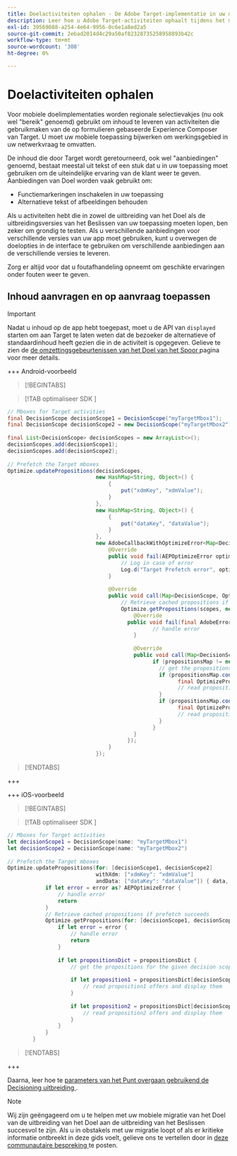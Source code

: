 ```yaml
---
title: Doelactiviteiten ophalen - De Adobe Target-implementatie in uw mobiele app migreren naar de Adobe Journey Optimizer - De extensie voor beslissingen bepalen
description: Leer hoe u Adobe Target-activiteiten ophaalt tijdens het migreren van de Adobe Target naar de Adobe Journey Optimizer - Mobiele extensie beslissen.
exl-id: 39569088-a254-4e64-9956-0c6e1a8ed2a5
source-git-commit: 2ebad2014d4c29a50af82328735258958893b42c
workflow-type: tm+mt
source-wordcount: '308'
ht-degree: 0%

---
```


# Doelactiviteiten ophalen

Voor mobiele doelimplementaties worden regionale selectievakjes (nu ook wel &quot;bereik&quot; genoemd) gebruikt om inhoud te leveren van activiteiten die gebruikmaken van de op formulieren gebaseerde Experience Composer van Target. U moet uw mobiele toepassing bijwerken om werkingsgebied in uw netwerkvraag te omvatten.

De inhoud die door Target wordt geretourneerd, ook wel &quot;aanbiedingen&quot; genoemd, bestaat meestal uit tekst of een stuk dat u in uw toepassing moet gebruiken om de uiteindelijke ervaring van de klant weer te geven. Aanbiedingen van Doel worden vaak gebruikt om:

* Functiemarkeringen inschakelen in uw toepassing
* Alternatieve tekst of afbeeldingen behouden

Als u activiteiten hebt die in zowel de uitbreiding van het Doel als de uitbreidingsversies van het Beslissen van uw toepassing moeten lopen, ben zeker om grondig te testen. Als u verschillende aanbiedingen voor verschillende versies van uw app moet gebruiken, kunt u overwegen de doelopties in de interface te gebruiken om verschillende aanbiedingen aan de verschillende versies te leveren.

Zorg er altijd voor dat u foutafhandeling opneemt om geschikte ervaringen onder fouten weer te geven.


## Inhoud aanvragen en op aanvraag toepassen

>[!IMPORTANT]
>
>Nadat u inhoud op de app hebt toegepast, moet u de API van `displayed` starten om aan Target te laten weten dat de bezoeker de alternatieve of standaardinhoud heeft gezien die in de activiteit is opgegeven. Gelieve te zien de [ de omzettingsgebeurtenissen van het Doel van het Spoor ](track-events.md) pagina voor meer details.


+++ Android-voorbeeld

>[!BEGINTABS]

>[!TAB  optimaliseer SDK ]

```Java
// Mboxes for Target activities
final DecisionScope decisionScope1 = DecisionScope("myTargetMbox1");
final DecisionScope decisionScope2 = new DecisionScope("myTargetMbox2");
 
final List<DecisionScope> decisionScopes = new ArrayList<>();
decisionScopes.add(decisionScope1);
decisionScopes.add(decisionScope2);
 
// Prefetch the Target mboxes
Optimize.updatePropositions(decisionScopes,
                            new HashMap<String, Object>() {
                                {
                                    put("xdmKey", "xdmValue");
                                }
                            },
                            new HashMap<String, Object>() {
                                {
                                    put("dataKey", "dataValue");
                                }
                            },
                            new AdobeCallbackWithOptimizeError<Map<DecisionScope, OptimizeProposition>>() {
                                @Override
                                public void fail(AEPOptimizeError optimizeError) {
                                    // Log in case of error
                                    Log.d("Target Prefetch error", optimizeError.title);
                                }
 
                                @Override
                                public void call(Map<DecisionScope, OptimizeProposition> propositionsMap) {
                                    // Retrieve cached propositions if prefetch succeeds
                                    Optimize.getPropositions(scopes, new AdobeCallbackWithError<Map<DecisionScope, OptimizeProposition>>() {
                                        @Override
                                      public void fail(final AdobeError adobeError) {
                                              // handle error
                                        }
 
                                        @Override
                                        public void call(Map<DecisionScope, OptimizeProposition> propositionsMap) {
                                              if (propositionsMap != null && !propositionsMap.isEmpty()) {
                                                // get the propositions for the given decision scopes
                                                if (propositionsMap.contains(decisionScope1)) {
                                                      final OptimizeProposition proposition1 = propsMap.get(decisionScope1)
                                                      // read proposition1 offers and display them
                                                }
                                                if (propositionsMap.contains(decisionScope2)) {
                                                      final OptimizeProposition proposition2 = propsMap.get(decisionScope2)
                                                      // read proposition2 offers and display them
                                                }
                                              }
                                        }
                                      });
                                }
                            });
```

>[!ENDTABS]

+++

+++ iOS-voorbeeld

>[!BEGINTABS]

>[!TAB  optimaliseer SDK ]

```Swift
// Mboxes for Target activities
let decisionScope1 = DecisionScope(name: "myTargetMbox1")
let decisionScope2 = DecisionScope(name: "myTargetMbox2")
 
// Prefetch the Target mboxes
Optimize.updatePropositions(for: [decisionScope1, decisionScope2]
                            withXdm: ["xdmKey": "xdmValue"]
                            andData: ["dataKey": "dataValue"]) { data, error in
            if let error = error as? AEPOptimizeError {
                // handle error
                return
            }
            // Retrieve cached propositions if prefetch succeeds
            Optimize.getPropositions(for: [decisionScope1, decisionScope2]) { propositionsDict, error in
                if let error = error {
                    // handle error
                    return
                }
 
                if let propositionsDict = propositionsDict {
                    // get the propositions for the given decision scopes
 
                    if let proposition1 = propositionsDict[decisionScope1] {
                        // read proposition1 offers and display them
                    }
 
                    if let proposition2 = propositionsDict[decisionScope2] {
                        // read proposition2 offers and display them
                    }
                }
            }
        }
```

>[!ENDTABS]

+++



Daarna, leer hoe te [ parameters van het Punt overgaan gebruikend de Decisioning uitbreiding ](send-parameters.md).

>[!NOTE]
>
>Wij zijn geëngageerd om u te helpen met uw mobiele migratie van het Doel van de uitbreiding van het Doel aan de uitbreiding van het Beslissen succesvol te zijn. Als u in obstakels met uw migratie loopt of als er kritieke informatie ontbreekt in deze gids voelt, gelieve ons te vertellen door in [ deze communautaire bespreking ](https://experienceleaguecommunities.adobe.com/t5/adobe-experience-platform-data/tutorial-discussion-migrate-adobe-target-to-mobile-sdk-on-edge/m-p/747484#M625) te posten.
